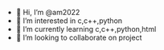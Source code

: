 - 👋 Hi, I’m @am2022
- 👀 I’m interested in c,c++,python
- 🌱 I’m currently learning c,c++,python,html
- 💞️ I’m looking to collaborate on project
